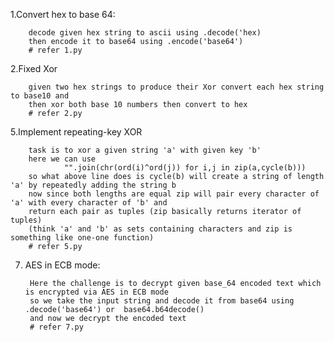 1.Convert hex to base 64:

		decode given hex string to ascii using .decode('hex)
		then encode it to base64 using .encode('base64')
		# refer 1.py

2.Fixed Xor

		given two hex strings to produce their Xor convert each hex string to base10 and 
		then xor both base 10 numbers then convert to hex
		# refer 2.py

5.Implement repeating-key XOR

		task is to xor a given string 'a' with given key 'b'
		here we can use
				"".join(chr(ord(i)^ord(j)) for i,j in zip(a,cycle(b)))
		so what above line does is cycle(b) will create a string of length 'a' by repeatedly adding the string b 
		now since both lengths are equal zip will pair every character of 'a' with every character of 'b' and 
		return each pair as tuples (zip basically returns iterator of tuples)
		(think 'a' and 'b' as sets containing characters and zip is something like one-one function)
		# refer 5.py
7. AES in ECB mode:

		Here the challenge is to decrypt given base_64 encoded text which is encrypted via AES in ECB mode
		so we take the input string and decode it from base64 using .decode('base64') or  base64.b64decode()
		and now we decrypt the encoded text
		# refer 7.py
		
		
